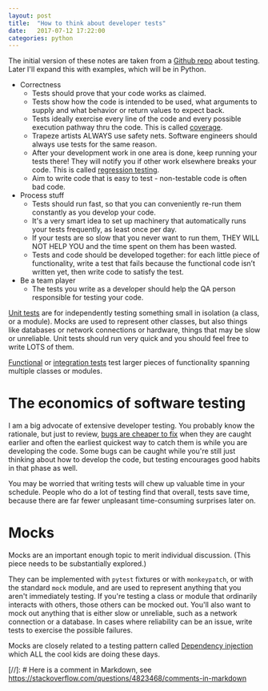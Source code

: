 ```yaml
---
layout: post
title:  "How to think about developer tests"
date:   2017-07-12 17:22:00
categories: python
---
```


The initial version of these notes are taken from a [Github repo][githubrepo] about testing. Later I'll expand this with examples,
which will be in Python.

* Correctness
    * Tests should prove that your code works as claimed.
    * Tests show how the code is intended to be used, what arguments to supply and what behavior or return values to expect back.
    * Tests ideally exercise every line of the code and every possible execution pathway thru the code. This is called [coverage][coverage].
    * Trapeze artists ALWAYS use safety nets. Software engineers should always use tests for the same reason.
    * After your development work in one area is done, keep running your tests there! They will notify you if other work elsewhere breaks your code. This is called [regression testing][regressiontesting].
    * Aim to write code that is easy to test - non-testable code is often bad code.
* Process stuff
    * Tests should run fast, so that you can conveniently re-run them constantly as you develop your code.
    * It's a very smart idea to set up machinery that automatically runs your tests frequently, as least once per day.
    * If your tests are so slow that you never want to run them, THEY WILL NOT HELP YOU and the time spent on them has been wasted.
    * Tests and code should be developed together: for each little piece of functionality, write a test that fails because the functional code isn’t written yet, then write code to satisfy the test.
* Be a team player
    * The tests you write as a developer should help the QA person responsible for testing your code.

[Unit tests][unittesting] are for independently testing something small in isolation (a class, or a module). Mocks are used to represent other classes,
but also things like databases or network connections or hardware, things that may be slow or unreliable. Unit tests should run very quick and you should
feel free to write LOTS of them.

[Functional][functional] or [integration tests][integration] test larger pieces of functionality spanning multiple classes or modules.

The economics of software testing
====

I am a big advocate of extensive developer testing. You probably know the rationale, but just to review, [bugs are cheaper to fix][easierfix] when they
are caught earlier and often the earliest quickest way to catch them is while you are developing the code. Some bugs can be caught while you're still
just thinking about how to develop the code, but testing encourages good habits in that phase as well.

You may be worried that writing tests will chew up valuable time in your schedule. People who do a lot of testing find that overall, tests save time,
because there are far fewer unpleasant time-consuming surprises later on.

Mocks
====

Mocks are an important enough topic to merit individual discussion. (This piece needs to be substantially explored.)

They can be implemented with `pytest` fixtures or with `monkeypatch`, or with the standard `mock` module, and are used to represent anything that you aren't immediately
testing. If you're testing a class or module that ordinarily interacts with others, those others can be mocked out. You'll also want to mock out anything
that is either slow or unreliable, such as a network connection or a database. In cases where reliability can be an issue, write tests to exercise the
possible failures.

Mocks are closely related to a testing pattern called [Dependency injection](https://en.wikipedia.org/wiki/Dependency_injection) which ALL the cool kids
are doing these days.

[//]: # Here is a comment in Markdown, see https://stackoverflow.com/questions/4823468/comments-in-markdown

[coverage]: <https://en.wikipedia.org/wiki/Code_coverage>
[regressiontesting]: <https://en.wikipedia.org/wiki/Regression_testing>
[unittesting]: <https://en.wikipedia.org/wiki/Unit_testing>
[functional]: <https://en.wikipedia.org/wiki/Functional_testing>
[integration]: <https://en.wikipedia.org/wiki/Integration_testing>
[easierfix]: <http://www.agilemodeling.com/essays/costOfChange.htm>
[githubrepo]: <https://github.com/wware/pytest-yucks>
